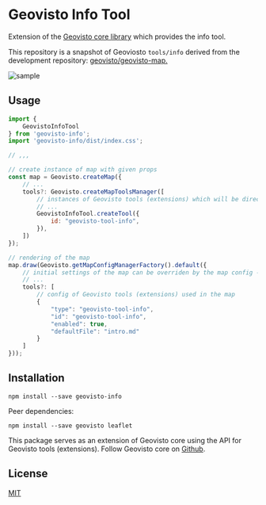 # Geovisto Info Tool
Extension of the [Geovisto core library](https://github.com/geovisto/geovisto) which provides the info tool.

This repository is a snapshot of Geoviosto `tools/info` derived from the development repository:
[geovisto/geovisto-map.](https://github.com/geovisto/geovisto-map)


![sample]()

## Usage

```js
import {
    GeovistoInfoTool
} from 'geovisto-info';
import 'geovisto-info/dist/index.css';

// ,,,

// create instance of map with given props
const map = Geovisto.createMap({
    // ...
    tools?: Geovisto.createMapToolsManager([
        // instances of Geovisto tools (extensions) which will be directly used in the map
        // ...
        GeovistoInfoTool.createTool({
            id: "geovisto-tool-info",
        }),
    ])
});

// rendering of the map
map.draw(Geovisto.getMapConfigManagerFactory().default({
    // initial settings of the map can be overriden by the map config - JSON structure providing user settings 
    // ...
    tools?: [
        // config of Geovisto tools (extensions) used in the map
        {
            "type": "geovisto-tool-info",
            "id": "geovisto-tool-info",
            "enabled": true,
            "defaultFile": "intro.md"
        }
    ]
}));
```

## Installation

```
npm install --save geovisto-info
```

Peer dependencies:
```
npm install --save geovisto leaflet
```

This package serves as an extension of Geovisto core using the API for Geovisto tools (extensions). Follow Geovisto core on [Github](https://github.com/geovisto/geovisto).

## License

[MIT](https://github.com/geovisto/geovisto-info/blob/master/LICENSE)